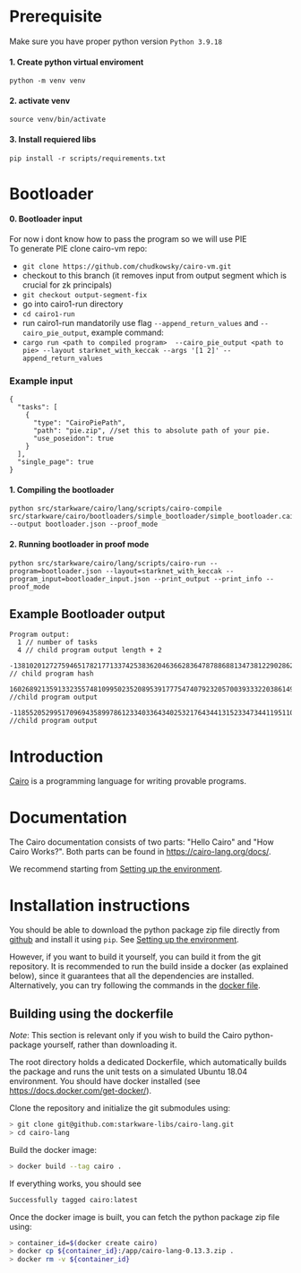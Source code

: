 # Prerequisite
Make sure you have proper python version `Python 3.9.18`
#### 1. Create python virtual enviroment
`python -m venv venv`
#### 2. activate venv 
`source venv/bin/activate` 
#### 3. Install requiered libs
`pip install -r scripts/requirements.txt`
# Bootloader
#### 0. Bootloader input 
For now i dont know how to pass the program so we will use PIE   
To generate PIE clone cairo-vm repo:
- `git clone https://github.com/chudkowsky/cairo-vm.git`  
- checkout to this branch (it removes input from output segment which is crucial for zk principals)
- `git checkout output-segment-fix`
- go into cairo1-run directory
- `cd cairo1-run`
- run cairo1-run mandatorily use flag `--append_return_values` and `--cairo_pie_output`, example command: 
- `cargo run <path to compiled program>  --cairo_pie_output <path to pie> --layout starknet_with_keccak --args '[1 2]' --append_return_values` 
### Example input 
```
{
  "tasks": [
    {
      "type": "CairoPiePath",
      "path": "pie.zip", //set this to absolute path of your pie.
      "use_poseidon": true
    }
  ],
  "single_page": true
}
```
#### 1. Compiling the bootloader
```
python src/starkware/cairo/lang/scripts/cairo-compile src/starkware/cairo/bootloaders/simple_bootloader/simple_bootloader.cairo --output bootloader.json --proof_mode
```

#### 2. Running bootloader in proof mode 
```
python src/starkware/cairo/lang/scripts/cairo-run --program=bootloader.json --layout=starknet_with_keccak --program_input=bootloader_input.json --print_output --print_info --proof_mode
```

## Example Bootloader output 
```
Program output:
  1 // number of tasks
  4 // child program output length + 2 
  -1381020127275946517821771337425383620463662836478788688134738122902862081625 // child program hash
  160268921359133235574810995023520895391777547407923205700393332203861498631 //child program output
  -1185520529951709694358997861233403364340253217643441315233473441195110832181 //child program output 
```




# Introduction

[Cairo](https://cairo-lang.org/) is a programming language for writing provable programs.

# Documentation

The Cairo documentation consists of two parts: "Hello Cairo" and "How Cairo Works?".
Both parts can be found in https://cairo-lang.org/docs/.

We recommend starting from [Setting up the environment](https://cairo-lang.org/docs/quickstart.html).

# Installation instructions

You should be able to download the python package zip file directly from
[github](https://github.com/starkware-libs/cairo-lang/releases/tag/v0.13.3)
and install it using ``pip``.
See [Setting up the environment](https://cairo-lang.org/docs/quickstart.html).

However, if you want to build it yourself, you can build it from the git repository.
It is recommended to run the build inside a docker (as explained below),
since it guarantees that all the dependencies
are installed. Alternatively, you can try following the commands in the
[docker file](https://github.com/starkware-libs/cairo-lang/blob/master/Dockerfile).

## Building using the dockerfile

*Note*: This section is relevant only if you wish to build the Cairo python-package yourself,
rather than downloading it.

The root directory holds a dedicated Dockerfile, which automatically builds the package and runs
the unit tests on a simulated Ubuntu 18.04 environment.
You should have docker installed (see https://docs.docker.com/get-docker/).

Clone the repository and initialize the git submodules using:

```bash
> git clone git@github.com:starkware-libs/cairo-lang.git
> cd cairo-lang
```

Build the docker image:

```bash
> docker build --tag cairo .
```

If everything works, you should see

```bash
Successfully tagged cairo:latest
```

Once the docker image is built, you can fetch the python package zip file using:

```bash
> container_id=$(docker create cairo)
> docker cp ${container_id}:/app/cairo-lang-0.13.3.zip .
> docker rm -v ${container_id}
```

